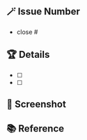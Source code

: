 ## 🪄 Issue Number
- close # 

## 🏆 Details
- [ ]
- [ ]


## 📸 Screenshot
<!-- 팀원들이 이해하기 쉽도록 스크린샷을 첨부해주세요. -->



## 📚 Reference
<!-- 참고한 사이트가 있다면 링크를 공유해주세요. -->
